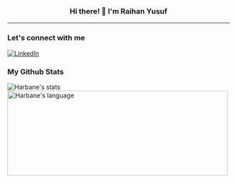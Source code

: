 <h3 align="center">Hi there! 👋 I'm Raihan Yusuf</h3>

<!-- --- -->

<!-- <p align="center">
<br />
<a href="" target="_blank">Website</a>
·
<a href="https://github.com/harbanery/be-mama-food-recipe-app" target="_blank">View Back-End Repo</a>
</p> -->

---

<!-- About Section -->

<!-- End: About Section -->

<!-- Connect Section -->

### Let's connect with me

[![LinkedIn](https://img.shields.io/badge/Raihan%20Yusuf-0A66C2?style=for-the-badge&logo=linkedin&logoColor=white)](https://www.linkedin.com/in/raihan-yusuf/)

<!-- End: Connect Section -->

<!-- Skill Section -->

<!-- End: Skill Section -->

<!-- Github Stats Section -->

### My Github Stats

<div>
    <img align="center" src="https://github-readme-stats.vercel.app/api?username=harbanery&rank_icon=github&show_icons=true&hide_border=true&theme=dark" alt="Harbane's stats" />
    <img align="center" src="https://github-readme-stats.vercel.app/api/top-langs/?username=harbanery&langs_count=10&show_icons=true&locale=en&layout=compact&hide_border=true&theme=dark" alt="Harbane's language" height="192px"  width="500px" />
</div>

<!-- End: Github Section -->
